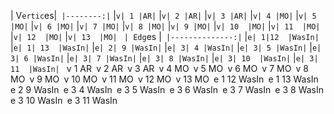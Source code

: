 | V`ertic`es|`
|--------:|`
|`v| 1 |AR|`
|`v| 2 |AR|`
|`v| 3 |AR|`
|`v| 4 |MO|`
|`v| 5 |MO|`
|`v| 6 |MO|`
|`v| 7 |MO|`
|`v| 8 |MO|`
|`v| 9 |MO|`
|`v| 10  |MO|`
|`v| 11  |MO|`
|`v| 12  |MO|`
|`v| 13  |MO|`
`
| Edg`es |`
|--------------:|`
|`e| 1|12  |WasIn|`
|`e| 1| 13  |WasIn|`
|`e| 2| 9 |WasIn|`
|`e| 3| 4 |WasIn|`
|`e| 3| 5 |WasIn|`
|`e| 3| 6 |WasIn|`
|`e| 3| 7 |WasIn|`
|`e| 3| 8 |WasIn|`
|`e| 3| 10  |WasIn|`
|`e| 3| 11  |WasIn|`
`
`v 1 AR`
`v 2 AR`
`v 3 AR`
`v 4 MO`
`v 5 MO`
`v 6 MO`
`v 7 MO`
`v 8 MO`
`v 9 MO`
`v 10  MO`
`v 11  MO`
`v 12  MO`
`v 13  MO`
`e 1 12  WasIn`
`e 1 13  WasIn`
`e 2 9 WasIn`
`e 3 4 WasIn`
`e 3 5 WasIn`
`e 3 6 WasIn`
`e 3 7 WasIn`
`e 3 8 WasIn`
`e 3 10  WasIn`
`e 3 11  WasIn`
`
